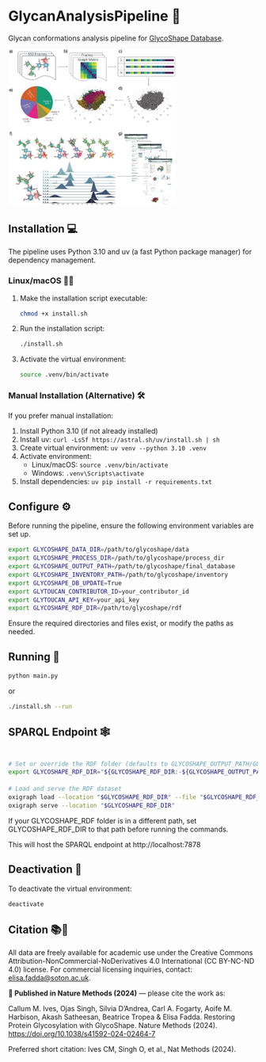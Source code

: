 # GlycanAnalysisPipeline 🧬

Glycan conformations analysis pipeline for [GlycoShape Database](https://glycoshape.org).

<img src="docs/Figure.jpg" alt="Schematic overview of Glycan Analysis Pipeline (GAP) used to build the GlycoShape Glycan Database (GDB). Panel a) Multiple uncorrelated replica molecular dynamics (MD) simulations are performed for each glycan in the GDB, to comprehensively sample its structural dynamics. The resulting MD frames are then transformed into a graph matrix representation, as depicted in Panel b), simplified by flattening the lower half as shown in Panel c). This step enables a dimensionality reduction via principal component analysis (PCA), shown in Panel d). These data are clustered by Gaussian Mixture Model (GMM) and the results of which are displayed in terms of cluster distributions, see Panel e). Panel f) Representative 3D structures for each cluster are selected based on KDE maxima, along with comprehensive torsion angle profiles for the highest populated clusters, showing the wide breadth of the conformational space covered by GAP. Panel g) Structures derived from GAP are clearly presented on the GlycoShape GDB web platform, in addition to biological and chemical information." style="zoom: 33%;" />

## Installation 💻

The pipeline uses Python 3.10 and uv (a fast Python package manager) for dependency management.

### Linux/macOS 🐧🍏

1. Make the installation script executable:
   ```bash
   chmod +x install.sh
   ```

2. Run the installation script:
   ```bash
   ./install.sh
   ```

3. Activate the virtual environment:
   ```bash
   source .venv/bin/activate
   ```

### Manual Installation (Alternative) 🛠️

If you prefer manual installation:

1. Install Python 3.10 (if not already installed)
2. Install uv: `curl -LsSf https://astral.sh/uv/install.sh | sh`
3. Create virtual environment: `uv venv --python 3.10 .venv`
4. Activate environment:
   - Linux/macOS: `source .venv/bin/activate`
   - Windows: `.venv\Scripts\activate`
5. Install dependencies: `uv pip install -r requirements.txt`

## Configure ⚙️

Before running the pipeline, ensure the following environment variables are set up.

```bash
export GLYCOSHAPE_DATA_DIR=/path/to/glycoshape/data
export GLYCOSHAPE_PROCESS_DIR=/path/to/glycoshape/process_dir
export GLYCOSHAPE_OUTPUT_PATH=/path/to/glycoshape/final_database
export GLYCOSHAPE_INVENTORY_PATH=/path/to/glycoshape/inventory
export GLYCOSHAPE_DB_UPDATE=True
export GLYTOUCAN_CONTRIBUTOR_ID=your_contributor_id
export GLYTOUCAN_API_KEY=your_api_key
export GLYCOSHAPE_RDF_DIR=/path/to/glycoshape/rdf
```

Ensure the required directories and files exist, or modify the paths as needed.

## Running 🚀

```bash
python main.py
```
or

```bash
./install.sh --run
```

## SPARQL Endpoint 🕸️

```bash

# Set or override the RDF folder (defaults to GLYCOSHAPE_OUTPUT_PATH/GLYCOSHAPE_RDF)
export GLYCOSHAPE_RDF_DIR="${GLYCOSHAPE_RDF_DIR:-${GLYCOSHAPE_OUTPUT_PATH}/GLYCOSHAPE_RDF}"

# Load and serve the RDF dataset
oxigraph load --location "$GLYCOSHAPE_RDF_DIR" --file "$GLYCOSHAPE_RDF_DIR/GLYCOSHAPE_RDF.ttl"
oxigraph serve --location "$GLYCOSHAPE_RDF_DIR"
```

If your GLYCOSHAPE_RDF folder is in a different path, set GLYCOSHAPE_RDF_DIR to that path before running the commands.

This will host the SPARQL endpoint at http://localhost:7878

## Deactivation 📴

To deactivate the virtual environment:
```bash
deactivate
```

## Citation 📚🔬

All data are freely available for academic use under the Creative Commons Attribution-NonCommercial-NoDerivatives 4.0 International (CC BY-NC-ND 4.0) license. For commercial licensing inquiries, contact: elisa.fadda@soton.ac.uk.

**🔔 Published in Nature Methods (2024)** — please cite the work as:

Callum M. Ives, Ojas Singh, Silvia D’Andrea, Carl A. Fogarty, Aoife M. Harbison, Akash Satheesan, Beatrice Tropea & Elisa Fadda. Restoring Protein Glycosylation with GlycoShape. Nature Methods (2024). https://doi.org/10.1038/s41592-024-02464-7

Preferred short citation: Ives CM, Singh O, et al., Nat Methods (2024).

